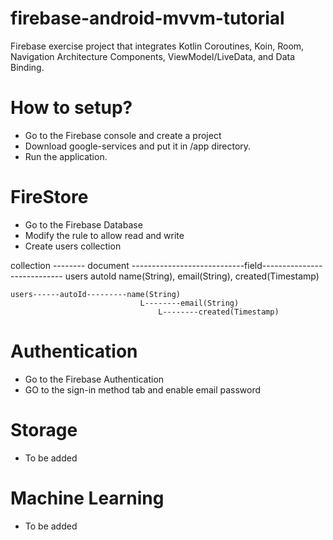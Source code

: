# firebase-android-mvvm-tutorial
Firebase exercise project that integrates Kotlin Coroutines, Koin, Room, Navigation Architecture Components, ViewModel/LiveData, and Data Binding.
# How to setup?
- Go to the Firebase console and create a project
- Download google-services and put it in /app directory.
- Run the application.
# FireStore
- Go to the Firebase Database
- Modify the rule to allow read and write
- Create users collection

collection -------- document ----------------------------field----------------------------
  users              autoId            name(String), email(String), created(Timestamp)
	
	users------autoId---------name(String)
  								 L--------email(String)
									 L--------created(Timestamp)  
# Authentication
- Go to the Firebase Authentication
- GO to the sign-in method tab and enable email password

# Storage
- To be added

# Machine Learning
- To be added
